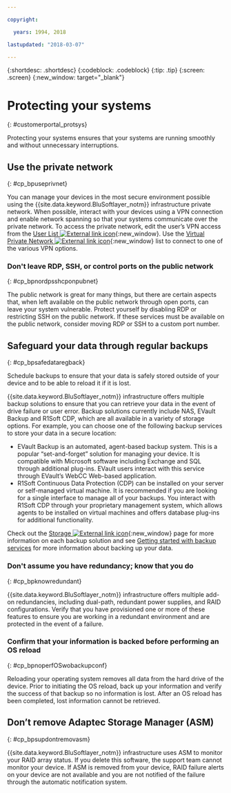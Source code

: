 ```yaml
---

copyright:

  years: 1994, 2018

lastupdated: "2018-03-07"

---
```


{:shortdesc: .shortdesc}
{:codeblock: .codeblock}
{:tip: .tip}
{:screen: .screen}
{:new_window: target="_blank"}


# Protecting your systems
{: #customerportal_protsys}

Protecting your systems ensures that your systems are running smoothly and without unnecessary interruptions.

## Use the private network
{: #cp_bpuseprivnet}

You can manage your devices in the most secure environment possible using the  {{site.data.keyword.BluSoftlayer_notm}} infrastructure private network. When possible, interact with your devices using a VPN connection and enable network spanning so that your systems communicate over the private network. To access the private network, edit the user’s VPN access from the [User List ![External link icon](../icons/launch-glyph.svg)](https://control.softlayer.com/account/user/list){:new_window}. Use the [Virtual Private Network ![External link icon](../icons/launch-glyph.svg)](http://www.softlayer.com/vpn-access){:new_window} list to connect to one of the various VPN options.

### Don't leave RDP, SSH, or control ports on the public network
{: #cp_bpnordpsshcponpubnet}

The public network is great for many things, but there are certain aspects that, when left available on the public network through open ports, can leave your system vulnerable. Protect yourself by disabling RDP or restricting SSH on the public network. If these services must be available on the public network, consider moving RDP or SSH to a custom port number.

## Safeguard your data through regular backups
{: #cp_bpsafedataregback}

Schedule backups to ensure that your data is safely stored outside of your device and to be able to reload it if it is lost.

{{site.data.keyword.BluSoftlayer_notm}} infrastructure offers multiple backup solutions to ensure that you can retrieve your data in the event of drive failure or user error. Backup solutions currently include NAS, EVault Backup and R1Soft CDP, which are all available in a variety of storage options.
For example, you can choose one of the following backup services to store your data in a secure location:
  * EVault Backup is an automated, agent-based backup system. This is a popular “set-and-forget” solution for managing your device. It is compatible with Microsoft software including Exchange and SQL through additional plug-ins. EVault users interact with this service through EVault’s WebCC Web-based application.
  * R1Soft Continuous Data Protection (CDP) can be installed on your server or self-managed virtual machine. It is recommended if you are looking for a single interface to manage all of your backups. You interact with R1Soft CDP through your proprietary management system, which allows agents to be installed on virtual machines and offers database plug-ins for additional functionality.

 Check out the [Storage ![External link icon](../icons/launch-glyph.svg)](http://www.softlayer.com/services/storagelayer/){:new_window} page for more information on each backup solution and see [Getting started with backup services](/docs/infrastructure/Backup/index.html) for more information about backing up your data.

### Don't assume you have redundancy; know that you do
{: #cp_bpknowredundant}

{{site.data.keyword.BluSoftlayer_notm}} infrastructure offers multiple add-on redundancies, including dual-path, redundant power supplies, and RAID configurations. Verify that you have provisioned one or more of these features to ensure you are working in a redundant environment and are protected in the event of a failure.

### Confirm that your information is backed before performing an OS reload
{: #cp_bpnoperfOSwobackupconf}

Reloading your operating system removes all data from the hard drive of the device. Prior to initiating the OS reload, back up your information and verify the success of that backup so no information is lost. After an OS reload has been completed, lost information cannot be retrieved.

## Don’t remove Adaptec Storage Manager (ASM)
{: #cp_bpsupdontremovasm}

 {{site.data.keyword.BluSoftlayer_notm}} infrastructure uses ASM to monitor your RAID array status. If you delete this software, the support team cannot monitor your device. If ASM is removed from your device, RAID failure alerts on your device are not available and you are not notified of the failure through the automatic notification system.
